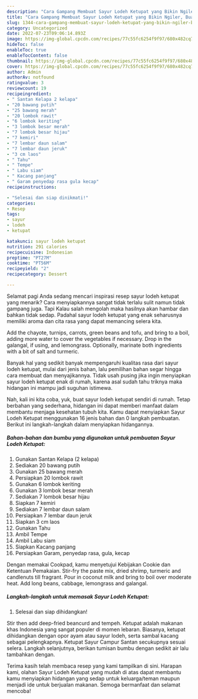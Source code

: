 ```yaml
---
description: "Cara Gampang Membuat Sayur Lodeh Ketupat yang Bikin Ngiler, Buat Buka Puasa}"
title: "Cara Gampang Membuat Sayur Lodeh Ketupat yang Bikin Ngiler, Buat Buka Puasa}"
slug: 1344-cara-gampang-membuat-sayur-lodeh-ketupat-yang-bikin-ngiler-buat-buka-puasa
category: Uncategorized
date: 2022-07-23T09:06:14.893Z
image: https://img-global.cpcdn.com/recipes/77c55fc6254f9f97/680x482cq70/sayur-lodeh-ketupat-foto-resep-utama.jpg
hideToc: false
enableToc: true
enableTocContent: false
thumbnail: https://img-global.cpcdn.com/recipes/77c55fc6254f9f97/680x482cq70/sayur-lodeh-ketupat-foto-resep-utama.jpg
cover: https://img-global.cpcdn.com/recipes/77c55fc6254f9f97/680x482cq70/sayur-lodeh-ketupat-foto-resep-utama.jpg
author: Admin
authorAv: notfound
ratingvalue: 3
reviewcount: 19
recipeingredient:
- " Santan Kelapa 2 kelapa"
- "20 bawang putih"
- "25 bawang merah"
- "20 lombok rawit"
- "6 lombok keriting"
- "3 lombok besar merah"
- "7 lombok besar hijau"
- "7 kemiri"
- "7 lembar daun salam"
- "7 lembar daun jeruk"
- "3 cm laos"
- " Tahu"
- " Tempe"
- " Labu siam"
- " Kacang panjang"
- " Garam penyedap rasa gula kecap"
recipeinstructions:

- "Selesai dan siap dinikmati!"
categories:
- Resep
tags:
- sayur
- lodeh
- ketupat

katakunci: sayur lodeh ketupat 
nutrition: 291 calories
recipecuisine: Indonesian
preptime: "PT27M"
cooktime: "PT56M"
recipeyield: "2"
recipecategory: Dessert

---
```



Selamat pagi Anda sedang mencari inspirasi resep sayur lodeh ketupat yang menarik? Cara menyiapkannya sangat tidak terlalu sulit namun tidak gampang juga. Tapi Kalau salah mengolah maka hasilnya akan hambar dan bahkan tidak sedap. Padahal sayur lodeh ketupat yang enak seharusnya memiliki aroma dan cita rasa yang dapat memancing selera kita.


Add the chayote, turnips, carrots, green beans and tofu, and bring to a boil, adding more water to cover the vegetables if necessary. Drop in the galangal, if using, and lemongrass. Optionally, marinate both ingredients with a bit of salt and turmeric.

Banyak hal yang sedikit banyak mempengaruhi kualitas rasa dari sayur lodeh ketupat, mulai dari jenis bahan, lalu pemilihan bahan segar hingga cara membuat dan menyajikannya. Tidak usah pusing jika ingin menyiapkan sayur lodeh ketupat enak di rumah, karena asal sudah tahu triknya maka hidangan ini mampu jadi suguhan istimewa.


Nah, kali ini kita coba, yuk, buat sayur lodeh ketupat sendiri di rumah. Tetap berbahan yang sederhana, hidangan ini dapat memberi manfaat dalam membantu menjaga kesehatan tubuh kita. Kamu dapat menyiapkan Sayur Lodeh Ketupat menggunakan 16 jenis bahan dan 0 langkah pembuatan. Berikut ini langkah-langkah dalam menyiapkan hidangannya.

<!--inarticleads1-->

##### Bahan-bahan dan bumbu yang digunakan untuk pembuatan Sayur Lodeh Ketupat:

1. Gunakan  Santan Kelapa (2 kelapa)
1. Sediakan 20 bawang putih
1. Gunakan 25 bawang merah
1. Persiapkan 20 lombok rawit
1. Gunakan 6 lombok keriting
1. Gunakan 3 lombok besar merah
1. Sediakan 7 lombok besar hijau
1. Siapkan 7 kemiri
1. Sediakan 7 lembar daun salam
1. Persiapkan 7 lembar daun jeruk
1. Siapkan 3 cm laos
1. Gunakan  Tahu
1. Ambil  Tempe
1. Ambil  Labu siam
1. Siapkan  Kacang panjang
1. Persiapkan  Garam, penyedap rasa, gula, kecap


Dengan memakai Cookpad, kamu menyetujui Kebijakan Cookie dan Ketentuan Pemakaian. Stir-fry the paste mix, dried shrimp, turmeric and candlenuts till fragrant. Pour in coconut milk and bring to boil over moderate heat. Add long beans, cabbage, lemongrass and galangal. 

<!--inarticleads2-->

##### Langkah-langkah untuk memasak Sayur Lodeh Ketupat:


1. Selesai dan siap dihidangkan!

Stir then add deep-fried beancurd and tempeh. Ketupat adalah makanan khas Indonesia yang sangat populer di momen lebaran. Biasanya, ketupat dihidangkan dengan opor ayam atau sayur lodeh, serta sambal kacang sebagai pelengkapnya. Ketupat Sayur Campur Santan secukupnya sesuai selera. Langkah selanjutnya, berikan tumisan bumbu dengan sedikit air lalu tambahkan dengan. 

Terima kasih telah membaca resep yang kami tampilkan di sini. Harapan kami, olahan Sayur Lodeh Ketupat yang mudah di atas dapat membantu kamu menyiapkan hidangan yang sedap untuk keluarga/teman maupun menjadi ide untuk berjualan makanan. Semoga bermanfaat dan selamat mencoba!

